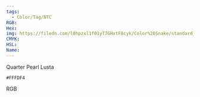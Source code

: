```yaml
---
tags:
  - Color/Tag/NTC
RGB:
Hex:
img: https://filedn.com/l0hpzxl1f01yT7GHxtF8cyk/Color%20Snake/standard_csv_to_svg/%23/FFFDF4.svg
CMYK:
HSL:
Name:
---
```

Quarter Pearl Lusta
```palette
#FFFDF4
```
RGB
